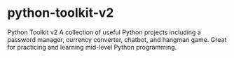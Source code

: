 # python-toolkit-v2
Python Toolkit v2 A collection of useful Python projects including a password manager, currency converter, chatbot, and hangman game. Great for practicing and learning mid-level Python programming.
